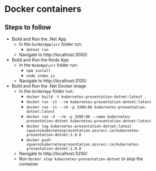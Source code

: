 # Docker containers

## Steps to follow

- Build and Run the .Net App
  - In the `DotNetApp\src` folder run:
    - `dotnet run`
  - Navigate to http://localhost:3000/
- Build and Run the Node App
  - In the `NodeApp\src` folder run:
    - `npm install`
    - `node index.js`
  - Navigate to http://localhost:3100/
- Build and Run the .Net Docker image
  - In the `DotNetApp` folder run:
    - `docker build -t kubernetes-presentation-dotnet:latest .`
    - `docker run -it --rm kubernetes-presentation-dotnet:latest`
    - `docker run -it --rm -p 3200:80 kubernetes-presentation-dotnet:latest`
    - `docker run -d --rm -p 3200:80 --name kubernetes-presentation-dotnet kubernetes-presentation-dotnet:latest`
    - `docker tag kubernetes-presentation-dotnet:latest squareikubernetespresentation.azurecr.io/kubernetes-presentation-dotnet:1.0.0`
    - `docker push squareikubernetespresentation.azurecr.io/kubernetes-presentation-dotnet:1.0.0`
  - Navigate to http://localhost:3200/
  - Run `docker stop kubernetes-presentation-dotnet` to stop the container
